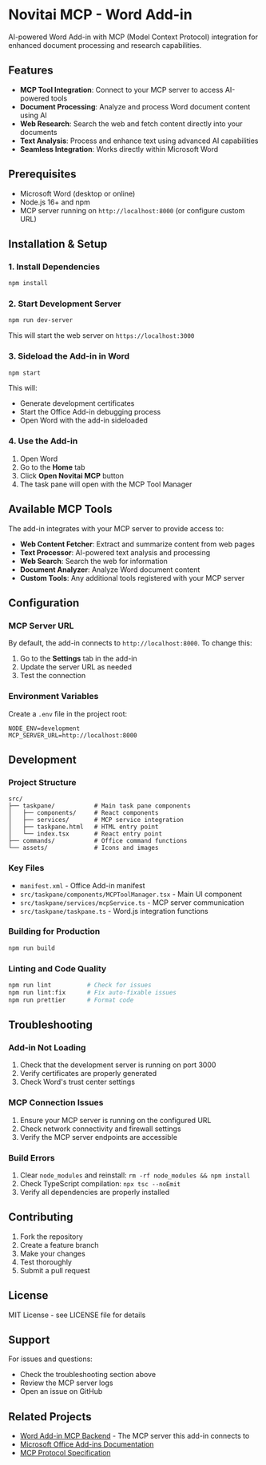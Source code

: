 # Novitai MCP - Word Add-in

AI-powered Word Add-in with MCP (Model Context Protocol) integration for enhanced document processing and research capabilities.

## Features

- **MCP Tool Integration**: Connect to your MCP server to access AI-powered tools
- **Document Processing**: Analyze and process Word document content using AI
- **Web Research**: Search the web and fetch content directly into your documents
- **Text Analysis**: Process and enhance text using advanced AI capabilities
- **Seamless Integration**: Works directly within Microsoft Word

## Prerequisites

- Microsoft Word (desktop or online)
- Node.js 16+ and npm
- MCP server running on `http://localhost:8000` (or configure custom URL)

## Installation & Setup

### 1. Install Dependencies

```bash
npm install
```

### 2. Start Development Server

```bash
npm run dev-server
```

This will start the web server on `https://localhost:3000`

### 3. Sideload the Add-in in Word

```bash
npm start
```

This will:
- Generate development certificates
- Start the Office Add-in debugging process
- Open Word with the add-in sideloaded

### 4. Use the Add-in

1. Open Word
2. Go to the **Home** tab
3. Click **Open Novitai MCP** button
4. The task pane will open with the MCP Tool Manager

## Available MCP Tools

The add-in integrates with your MCP server to provide access to:

- **Web Content Fetcher**: Extract and summarize content from web pages
- **Text Processor**: AI-powered text analysis and processing
- **Web Search**: Search the web for information
- **Document Analyzer**: Analyze Word document content
- **Custom Tools**: Any additional tools registered with your MCP server

## Configuration

### MCP Server URL

By default, the add-in connects to `http://localhost:8000`. To change this:

1. Go to the **Settings** tab in the add-in
2. Update the server URL as needed
3. Test the connection

### Environment Variables

Create a `.env` file in the project root:

```env
NODE_ENV=development
MCP_SERVER_URL=http://localhost:8000
```

## Development

### Project Structure

```
src/
├── taskpane/           # Main task pane components
│   ├── components/     # React components
│   ├── services/       # MCP service integration
│   ├── taskpane.html   # HTML entry point
│   └── index.tsx       # React entry point
├── commands/           # Office command functions
└── assets/             # Icons and images
```

### Key Files

- `manifest.xml` - Office Add-in manifest
- `src/taskpane/components/MCPToolManager.tsx` - Main UI component
- `src/taskpane/services/mcpService.ts` - MCP server communication
- `src/taskpane/taskpane.ts` - Word.js integration functions

### Building for Production

```bash
npm run build
```

### Linting and Code Quality

```bash
npm run lint          # Check for issues
npm run lint:fix      # Fix auto-fixable issues
npm run prettier      # Format code
```

## Troubleshooting

### Add-in Not Loading

1. Check that the development server is running on port 3000
2. Verify certificates are properly generated
3. Check Word's trust center settings

### MCP Connection Issues

1. Ensure your MCP server is running on the configured URL
2. Check network connectivity and firewall settings
3. Verify the MCP server endpoints are accessible

### Build Errors

1. Clear `node_modules` and reinstall: `rm -rf node_modules && npm install`
2. Check TypeScript compilation: `npx tsc --noEmit`
3. Verify all dependencies are properly installed

## Contributing

1. Fork the repository
2. Create a feature branch
3. Make your changes
4. Test thoroughly
5. Submit a pull request

## License

MIT License - see LICENSE file for details

## Support

For issues and questions:
- Check the troubleshooting section above
- Review the MCP server logs
- Open an issue on GitHub

## Related Projects

- [Word Add-in MCP Backend](https://github.com/ramy-atawia/word-addin-mcp) - The MCP server this add-in connects to
- [Microsoft Office Add-ins Documentation](https://docs.microsoft.com/office/dev/add-ins/)
- [MCP Protocol Specification](https://modelcontextprotocol.io/)
